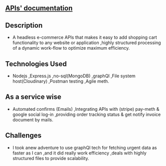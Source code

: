 ## [APIs' documentation ](thunder-collection_E-commerce.json)

## Description
* A headless e-commerce APIs that makes it easy to add shopping cart functionality to any website or application ,highly structured processing of a dynamic work-flow to optimize maximum efficiency.

## Technologies Used
* Nodejs ,Express.js ,no-sql(MongoDB) ,graphQl ,File system host(Cloudinary) ,Postman testing ,Agile meth.

## As a service wise
* Automated confirms (Emails) ,Integrating APIs with (stripe) pay-meth & google social log-in ,providing order tracking status & get notify invoice document by mails.

## Challenges
* I took anew adventure to use graphQl tech for fetching urgent data as faster as I can ,and it did really work efficiency ,deals with highly structured files to provide scalability.
